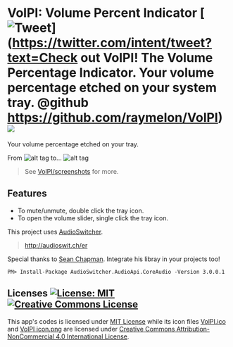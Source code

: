 # VolPI: Volume Percent Indicator [![Tweet](https://img.shields.io/twitter/url/http/shields.io.svg?style=social)](https://twitter.com/intent/tweet?text=Check out VolPI! The Volume Percentage Indicator. Your volume percentage etched on your system tray. @github https://github.com/raymelon/VolPI)![](https://reposs.herokuapp.com/?path=raymelon/VolPI)

Your volume percentage etched on your tray.
>
From
![alt tag](https://github.com/raymelon/VolPI/blob/master/screenshots/v1/default_hover.jpg)
to...
![alt tag](https://github.com/raymelon/VolPI/blob/master/screenshots/v1/volpi_v1_hover.jpg)

>See [VolPI/screenshots](https://github.com/raymelon/VolPI/tree/master/screenshots) for more.

## Features

- To mute/unmute, double click the tray icon.
- To open the volume slider, single click the tray icon.

This project uses [AudioSwitcher](https://github.com/xenolightning/AudioSwitcher).
>http://audioswit.ch/er

Special thanks to [Sean Chapman](https://github.com/xenolightning).
Integrate his libray in your projects too!
```
PM> Install-Package AudioSwitcher.AudioApi.CoreAudio -Version 3.0.0.1
```
## Licenses [![License: MIT](https://img.shields.io/badge/License-MIT-yellow.svg)](https://opensource.org/licenses/MIT) <a rel="license" href="http://creativecommons.org/licenses/by-nc/4.0/"><img alt="Creative Commons License" style="border-width:0" src="https://i.creativecommons.org/l/by-nc/4.0/88x31.png" /></a>
This app's codes is licensed under [MIT License](https://github.com/raymelon/VolPI/blob/master/LICENSE)
while its icon files [VolPI.ico](https://github.com/raymelon/VolPI/blob/master/VolPI/VolPI.ico) and
[VolPI icon.png](https://github.com/raymelon/VolPI/blob/master/VolPI/VolPI%20icon.png) are licensed under
[Creative Commons Attribution-NonCommercial 4.0 International License](https://creativecommons.org/licenses/by-nc/4.0/).
